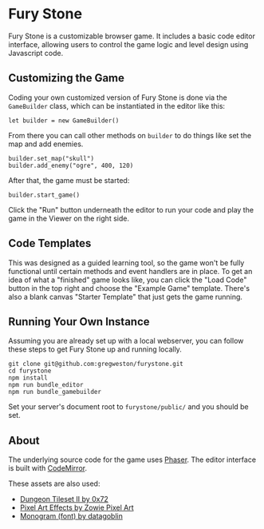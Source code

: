 # Fury Stone

Fury Stone is a customizable browser game. It includes a basic code editor interface, allowing users to control the game logic and level design using Javascript code.

## Customizing the Game

Coding your own customized version of Fury Stone is done via the `GameBuilder` class, which can be instantiated in the editor like this:

```
let builder = new GameBuilder()
```

From there you can call other methods on `builder` to do things like set the map and add enemies. 

```
builder.set_map("skull")
builder.add_enemy("ogre", 400, 120)
```

After that, the game must be started:

```
builder.start_game()
```

Click the "Run" button underneath the editor to run your code and play the game in the Viewer on the right side.

## Code Templates

This was designed as a guided learning tool, so the game won't be fully functional until certain methods and event handlers are in place. To get an idea of what a "finished" game looks like, you can click the "Load Code" button in the top right and choose the "Example Game" template. There's also a blank canvas "Starter Template" that just gets the game running.

## Running Your Own Instance

Assuming you are already set up with a local webserver, you can follow these steps to get Fury Stone up and running locally.

```
git clone git@github.com:gregweston/furystone.git
cd furystone
npm install
npm run bundle_editor
npm run bundle_gamebuilder
```

Set your server's document root to `furystone/public/` and you should be set.

## About

The underlying source code for the game uses [Phaser](https://phaser.io). The editor interface is built with [CodeMirror](https://codemirror.net/).

These assets are also used:

- [Dungeon Tileset II by 0x72](https://0x72.itch.io/dungeontileset-ii)
- [Pixel Art Effects by Zowie Pixel Art](https://pixel-zowie.itch.io/1630-pixel-art-effects-all-in-one-season-1)
- [Monogram (font) by datagoblin](https://datagoblin.itch.io/monogram)